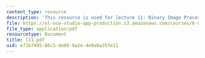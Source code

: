 ```yaml
---
content_type: resource
description: 'This resource is used for lecture 11: Binary Image Processing (continued).'
file: https://ol-ocw-studio-app-production.s3.amazonaws.com/courses/6-801-machine-vision-fall-2004/e71b749586c5de089a2e4e0a0a35fe11_l11.pdf
file_type: application/pdf
resourcetype: Document
title: l11.pdf
uid: e71b7495-86c5-de08-9a2e-4e0a0a35fe11
---
```

